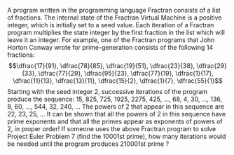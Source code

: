 A program written in the programming language Fractran consists of a list of fractions.
The internal state of the Fractran Virtual Machine is a positive integer, which is initially set to a seed value. Each iteration of a Fractran program multiplies the state integer by the first fraction in the list which will leave it an integer.
For example, one of the Fractran programs that John Horton Conway wrote for prime-generation consists of the following 14 fractions:
$$\dfrac{17}{91}, \dfrac{78}{85}, \dfrac{19}{51}, \dfrac{23}{38}, \dfrac{29}{33}, \dfrac{77}{29}, \dfrac{95}{23}, \dfrac{77}{19}, \dfrac{1}{17}, \dfrac{11}{13}, \dfrac{13}{11}, \dfrac{15}{2}, \dfrac{1}{7}, \dfrac{55}{1}$$
Starting with the seed integer 2, successive iterations of the program produce the sequence:
15, 825, 725, 1925, 2275, 425, ..., 68, 4, 30, ..., 136, 8, 60, ..., 544, 32, 240, ...
The powers of 2 that appear in this sequence are 22, 23, 25, ...
It can be shown that all the powers of 2 in this sequence have prime exponents and that all the primes appear as exponents of powers of 2, in proper order!
If someone uses the above Fractran program to solve Project Euler Problem 7 (find the 10001st prime), how many iterations would be needed until the program produces 210001st prime ?